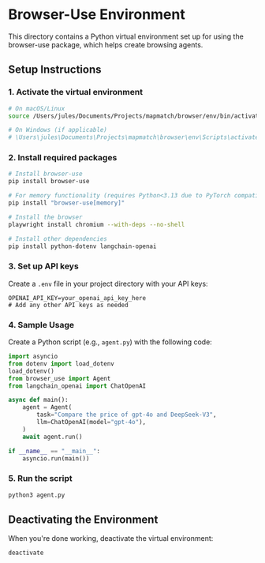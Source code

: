 # Browser-Use Environment

This directory contains a Python virtual environment set up for using the browser-use package, which helps create browsing agents.

## Setup Instructions

### 1. Activate the virtual environment

```bash
# On macOS/Linux
source /Users/jules/Documents/Projects/mapmatch/browser/env/bin/activate

# On Windows (if applicable)
# \Users\jules\Documents\Projects\mapmatch\browser\env\Scripts\activate
```

### 2. Install required packages

```bash
# Install browser-use
pip install browser-use

# For memory functionality (requires Python<3.13 due to PyTorch compatibility)
pip install "browser-use[memory]"

# Install the browser
playwright install chromium --with-deps --no-shell

# Install other dependencies
pip install python-dotenv langchain-openai
```

### 3. Set up API keys

Create a `.env` file in your project directory with your API keys:

```
OPENAI_API_KEY=your_openai_api_key_here
# Add any other API keys as needed
```

### 4. Sample Usage

Create a Python script (e.g., `agent.py`) with the following code:

```python
import asyncio
from dotenv import load_dotenv
load_dotenv()
from browser_use import Agent
from langchain_openai import ChatOpenAI

async def main():
    agent = Agent(
        task="Compare the price of gpt-4o and DeepSeek-V3",
        llm=ChatOpenAI(model="gpt-4o"),
    )
    await agent.run()

if __name__ == "__main__":
    asyncio.run(main())
```

### 5. Run the script

```bash
python3 agent.py
```

## Deactivating the Environment

When you're done working, deactivate the virtual environment:

```bash
deactivate
``` 
